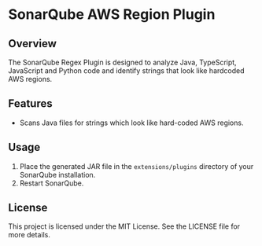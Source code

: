 # SonarQube AWS Region Plugin

## Overview
The SonarQube Regex Plugin is designed to analyze Java, TypeScript, JavaScript and  Python code and identify strings that look like hardcoded AWS regions.

## Features
- Scans Java files for strings which look like hard-coded AWS regions.

## Usage
1. Place the generated JAR file in the `extensions/plugins` directory of your SonarQube installation.
2. Restart SonarQube.

## License
This project is licensed under the MIT License. See the LICENSE file for more details.